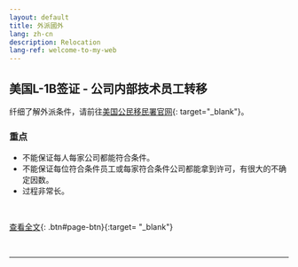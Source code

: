 ```yaml
---
layout: default
title: 外派國外
lang: zh-cn
description: Relocation
lang-ref: welcome-to-my-web
---
```





## 美国L-1B签证 - 公司内部技术员工转移

纤细了解外派条件，请前往[美国公民移民署官网](https://www.uscis.gov/working-united-states/temporary-workers/l-1b-intracompany-transferee-specialized-knowledge){: target="_blank"}。

### 重点
* 不能保证每人每家公司都能符合条件。
* 不能保证每位符合条件员工或每家符合条件公司都能拿到许可，有很大的不确定因数。
* 过程非常长。

<br>

[查看全文](https://www.uscis.gov/working-united-states/temporary-workers/l-1b-intracompany-transferee-specialized-knowledge){: .btn#page-btn}{:target= "_blank"}

<br>

---

<br>

